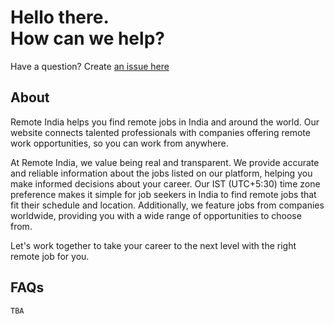 # Hello there.<br>How can we help?

Have a question? Create [an issue here](https://github.com/RemoteIndia/support/issues/new/choose)


## About
Remote India helps you find remote jobs in India and around the world. Our website connects talented professionals with companies offering remote work opportunities, so you can work from anywhere.

At Remote India, we value being real and transparent. We provide accurate and reliable information about the jobs listed on our platform, helping you make informed decisions about your career. Our IST (UTC+5:30) time zone preference makes it simple for job seekers in India to find remote jobs that fit their schedule and location. Additionally, we feature jobs from companies worldwide, providing you with a wide range of opportunities to choose from.

Let's work together to take your career to the next level with the right remote job for you.


## FAQs
`TBA`
